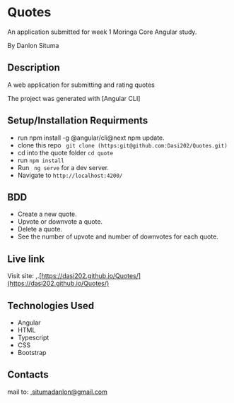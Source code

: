 # Quotes

An application submitted for week 1 Moringa Core Angular study.

By Danlon Situma

## Description

A web application for submitting and rating quotes

The project was generated with [Angular CLI] 

## Setup/Installation Requirments

- run npm install -g @angular/cli@next npm update.
- clone this repo ``` git clone (https:git@github.com:Dasi202/Quotes.git)```
- cd into the quote folder ``` cd quote ```
- run ``` npm install ```
- Run ``` ng serve``` for a dev server.
- Navigate to ``` http://localhost:4200/ ```

## BDD
* Create a new quote.
* Upvote or downvote a quote.
* Delete a quote.
* See the number of upvote and number of downvotes for each quote.

## Live link
Visit site: ,.[https://dasi202.github.io/Quotes/](https://dasi202.github.io/Quotes/)

## Technologies Used
* Angular
* HTML
* Typescript
* CSS
* Bootstrap

## Contacts
mail to: ,[situmadanlon@gmail.com](mailto:situmadanlon@gmail.com)
